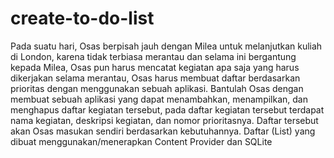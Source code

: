 # create-to-do-list
Pada suatu hari, Osas berpisah jauh dengan Milea untuk melanjutkan kuliah di London, karena tidak terbiasa merantau dan selama ini bergantung kepada Milea, Osas pun harus mencatat kegiatan apa saja yang harus dikerjakan selama merantau, Osas harus membuat daftar berdasarkan prioritas dengan menggunakan sebuah aplikasi. Bantulah Osas dengan membuat sebuah aplikasi yang dapat menambahkan, menampilkan, dan menghapus daftar kegiatan tersebut, pada daftar kegiatan tersebut terdapat nama kegiatan, deskripsi kegiatan, dan nomor prioritasnya. Daftar tersebut akan Osas masukan sendiri berdasarkan kebutuhannya.
Daftar (List) yang dibuat menggunakan/menerapkan Content Provider dan SQLite
